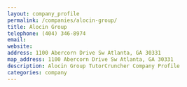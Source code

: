 ```yaml
---
layout: company_profile
permalink: /companies/alocin-group/
title: Alocin Group
telephone: (404) 346-8974
email: 
website: 
address: 1100 Abercorn Drive Sw Atlanta, GA 30331
map_address: 1100 Abercorn Drive Sw Atlanta, GA 30331
description: Alocin Group TutorCruncher Company Profile
categories: company
---
```


